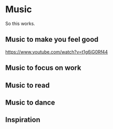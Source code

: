 
# Music

So this works.

## Music to make you feel good

https://www.youtube.com/watch?v=t1g6jG0Rf44

## Music to focus on work

## Music to read

## Music to dance

## Inspiration